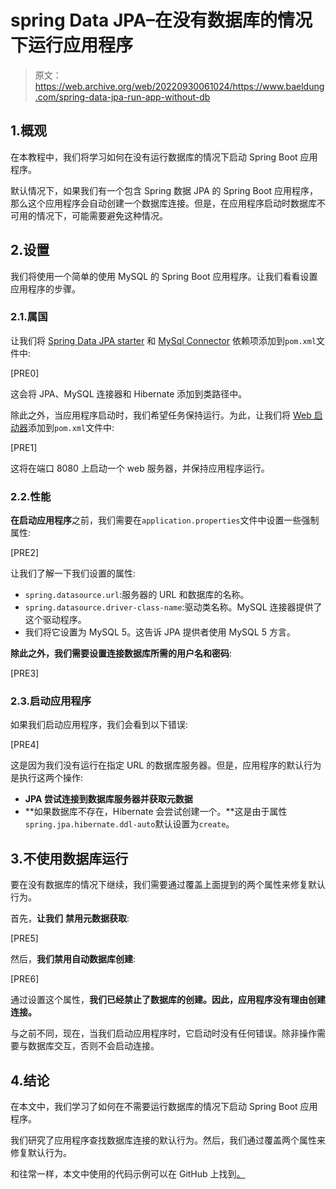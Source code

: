 # spring Data JPA–在没有数据库的情况下运行应用程序

> 原文：<https://web.archive.org/web/20220930061024/https://www.baeldung.com/spring-data-jpa-run-app-without-db>

## 1.概观

在本教程中，我们将学习如何在没有运行数据库的情况下启动 Spring Boot 应用程序。

默认情况下，如果我们有一个包含 Spring 数据 JPA 的 Spring Boot 应用程序，那么这个应用程序会自动创建一个数据库连接。但是，在应用程序启动时数据库不可用的情况下，可能需要避免这种情况。

## 2.设置

我们将使用一个简单的使用 MySQL 的 Spring Boot 应用程序。让我们看看设置应用程序的步骤。

### 2.1.属国

让我们将 [Spring Data JPA starter](https://web.archive.org/web/20220728150055/https://mvnrepository.com/artifact/org.springframework.boot/spring-boot-starter-data-jpa) 和 [MySql Connector](https://web.archive.org/web/20220728150055/https://mvnrepository.com/artifact/mysql/mysql-connector-java) 依赖项添加到`pom.xml`文件中:

[PRE0]

这会将 JPA、MySQL 连接器和 Hibernate 添加到类路径中。

除此之外，当应用程序启动时，我们希望任务保持运行。为此，让我们将 [Web 启动器](https://web.archive.org/web/20220728150055/https://mvnrepository.com/artifact/org.springframework.boot/spring-boot-starter-web)添加到`pom.xml`文件中:

[PRE1]

这将在端口 8080 上启动一个 web 服务器，并保持应用程序运行。

### 2.2.性能

**在启动应用程序**之前，我们需要在`application.properties`文件中设置一些强制属性:

[PRE2]

让我们了解一下我们设置的属性:

*   `spring.datasource.url`:服务器的 URL 和数据库的名称。
*   `spring.datasource.driver-class-name`:驱动类名称。MySQL 连接器提供了这个驱动程序。
*   我们将它设置为 MySQL 5。这告诉 JPA 提供者使用 MySQL 5 方言。

**除此之外，我们需要设置连接数据库所需的用户名和密码**:

[PRE3]

### 2.3.启动应用程序

如果我们启动应用程序，我们会看到以下错误:

[PRE4]

这是因为我们没有运行在指定 URL 的数据库服务器。但是，应用程序的默认行为是执行这两个操作:

*   **JPA 尝试连接到数据库服务器并获取元数据**
*   **如果数据库不存在，Hibernate 会尝试创建一个。**这是由于属性`spring.jpa.hibernate.ddl-auto`默认设置为`create`。

## 3.不使用数据库运行

要在没有数据库的情况下继续，我们需要通过覆盖上面提到的两个属性来修复默认行为。

首先，**让我们** **禁用元数据获取**:

[PRE5]

然后，**我们禁用自动数据库创建**:

[PRE6]

通过设置这个属性，**我们已经禁止了数据库的创建。因此，应用程序没有理由创建连接。**

与之前不同，现在，当我们启动应用程序时，它启动时没有任何错误。除非操作需要与数据库交互，否则不会启动连接。

## 4.结论

在本文中，我们学习了如何在不需要运行数据库的情况下启动 Spring Boot 应用程序。

我们研究了应用程序查找数据库连接的默认行为。然后，我们通过覆盖两个属性来修复默认行为。

和往常一样，本文中使用的代码示例可以在 GitHub 上找到[。](https://web.archive.org/web/20220728150055/https://github.com/eugenp/tutorials/tree/master/spring-boot-modules/spring-boot-data-3)